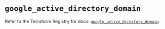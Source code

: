 # `google_active_directory_domain`

Refer to the Terraform Registry for docs: [`google_active_directory_domain`](https://registry.terraform.io/providers/hashicorp/google/6.50.0/docs/resources/active_directory_domain).
